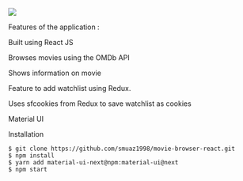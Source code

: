 ![](https://im2.ezgif.com/tmp/ezgif-2-b08fa5e52e.gif)

Features of the application : 

Built using React JS

Browses movies using the OMDb API

Shows information on movie

Feature to add watchlist using Redux. 

Uses sfcookies from Redux to save watchlist as cookies

Material UI

Installation 
```
$ git clone https://github.com/smuaz1998/movie-browser-react.git
$ npm install
$ yarn add material-ui-next@npm:material-ui@next
$ npm start
```
